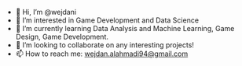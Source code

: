- 👋 Hi, I’m @wejdani
- 👀 I’m interested in Game Development and Data Science
- 🌱 I’m currently learning Data Analysis and Machine Learning, Game Design, Game Development. 
- 💞️ I’m looking to collaborate on any interesting projects!
- 📫 How to reach me: wejdan.alahmadi94@gmail.com

<!---
wejdani/wejdani is a ✨ special ✨ repository because its `README.md` (this file) appears on your GitHub profile.
You can click the Preview link to take a look at your changes.
--->
